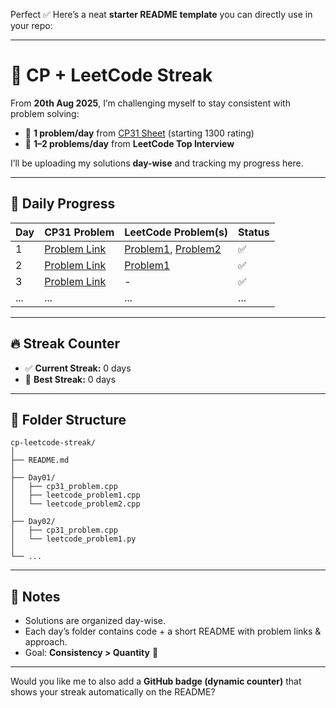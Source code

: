 Perfect ✅ Here’s a neat **starter README template** you can directly use in your repo:

---

# 🚀 CP + LeetCode Streak

From **20th Aug 2025**, I’m challenging myself to stay consistent with problem solving:

* 🔹 **1 problem/day** from [CP31 Sheet](https://codeforces.com/) (starting 1300 rating)
* 🔹 **1–2 problems/day** from **LeetCode Top Interview**

I’ll be uploading my solutions **day-wise** and tracking my progress here.

---

## 📅 Daily Progress

| Day | CP31 Problem      | LeetCode Problem(s)          | Status |
| --- | ----------------- | ---------------------------- | ------ |
| 1   | [Problem Link](#) | [Problem1](#), [Problem2](#) | ✅      |
| 2   | [Problem Link](#) | [Problem1](#)                | ✅      |
| 3   | [Problem Link](#) | -                            | ✅      |
| ... | ...               | ...                          | ...    |

---

## 🔥 Streak Counter

* ✅ **Current Streak:** 0 days
* 🌟 **Best Streak:** 0 days

---

## 📂 Folder Structure

```
cp-leetcode-streak/
│
├── README.md
│
├── Day01/
│   ├── cp31_problem.cpp
│   ├── leetcode_problem1.cpp
│   └── leetcode_problem2.cpp
│
├── Day02/
│   ├── cp31_problem.cpp
│   └── leetcode_problem1.py
│
└── ...
```

---

## 📝 Notes

* Solutions are organized day-wise.
* Each day’s folder contains code + a short README with problem links & approach.
* Goal: **Consistency > Quantity** 💪

---

Would you like me to also add a **GitHub badge (dynamic counter)** that shows your streak automatically on the README?
